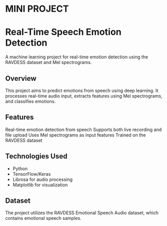# MINI PROJECT
# Real-Time Speech Emotion Detection
A machine learning project for real-time emotion detection using the RAVDESS dataset and Mel spectrograms.

## Overview
This project aims to predict emotions from speech using deep learning. It processes real-time audio input, extracts features using Mel spectrograms, and classifies emotions.

## Features
Real-time emotion detection from speech
Supports both live recording and file upload
Uses Mel spectrograms as input features
Trained on the RAVDESS dataset
## Technologies Used
- Python
- TensorFlow/Keras
- Librosa for audio processing
- Matplotlib for visualization
## Dataset
The project utilizes the RAVDESS Emotional Speech Audio dataset, which contains emotional speech samples.
